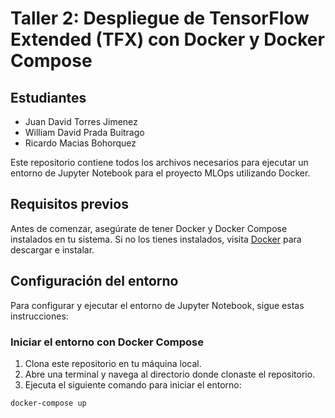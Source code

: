 # Taller 2: Despliegue de TensorFlow Extended (TFX) con Docker y Docker Compose

## Estudiantes
- Juan David Torres Jimenez
- William David Prada Buitrago
- Ricardo Macias Bohorquez

Este repositorio contiene todos los archivos necesarios para ejecutar un entorno de Jupyter Notebook para el proyecto MLOps utilizando Docker.

## Requisitos previos

Antes de comenzar, asegúrate de tener Docker y Docker Compose instalados en tu sistema. Si no los tienes instalados, visita [Docker](https://www.docker.com/get-started) para descargar e instalar.

## Configuración del entorno

Para configurar y ejecutar el entorno de Jupyter Notebook, sigue estas instrucciones:

### Iniciar el entorno con Docker Compose

1. Clona este repositorio en tu máquina local.
2. Abre una terminal y navega al directorio donde clonaste el repositorio.
3. Ejecuta el siguiente comando para iniciar el entorno:

```bash
docker-compose up